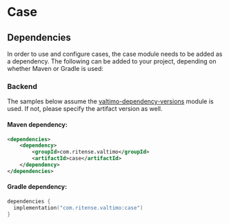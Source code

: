 # Case

## Dependencies

In order to use and configure cases, the case module needs to be added as a dependency. The
following can be added to your project, depending on whether Maven or Gradle is used:

### Backend
The samples below assume the [valtimo-dependency-versions](valtimo-dependency-versions.md) module is used.
If not, please specify the artifact version as well.

#### Maven dependency:
```xml
<dependencies>
    <dependency>
        <groupId>com.ritense.valtimo</groupId>
        <artifactId>case</artifactId>
    </dependency>
</dependencies>
```

#### Gradle dependency:
```kotlin
dependencies {
  implementation("com.ritense.valtimo:case")
}
```
